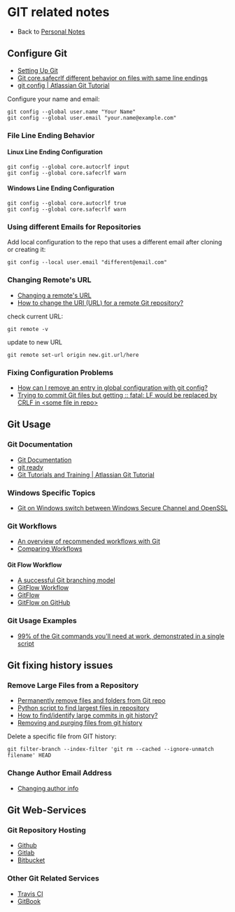 # GIT related notes

- Back to [Personal Notes](README.md)

## Configure Git

- [Setting Up Git](https://githowto.com/setup)
- [Git core.safecrlf different behavior on files with same line endings](https://stackoverflow.com/questions/19978063/git-core-safecrlf-different-behavior-on-files-with-same-line-endings)
- [git config | Atlassian Git Tutorial](https://www.atlassian.com/git/tutorials/setting-up-a-repository/git-config)

Configure your name and email:

    git config --global user.name "Your Name"
    git config --global user.email "your.name@example.com"

### File Line Ending Behavior

#### Linux Line Ending Configuration

    git config --global core.autocrlf input
    git config --global core.safecrlf warn

#### Windows Line Ending Configuration

    git config --global core.autocrlf true
    git config --global core.safecrlf warn

### Using different Emails for Repositories

Add local configuration to the repo that uses a different email after cloning or creating it:

    git config --local user.email "different@email.com"

### Changing Remote's URL

- [Changing a remote's URL](https://help.github.com/en/github/using-git/changing-a-remotes-url)
- [How to change the URI (URL) for a remote Git repository?](https://stackoverflow.com/questions/2432764/how-to-change-the-uri-url-for-a-remote-git-repository)

check current URL:

    git remote -v

update to new URL

    git remote set-url origin new.git.url/here

### Fixing Configuration Problems

- [How can I remove an entry in global configuration with git config?](https://stackoverflow.com/questions/11868447/how-can-i-remove-an-entry-in-global-configuration-with-git-config)
- [Trying to commit Git files but getting :: fatal: LF would be replaced by CRLF in \<some file in repo\>](https://stackoverflow.com/questions/15467507/trying-to-commit-git-files-but-getting-fatal-lf-would-be-replaced-by-crlf-in)

## Git Usage

### Git Documentation

- [Git Documentation](https://git-scm.com/doc)
- [git ready](http://gitready.com/)
- [Git Tutorials and Training | Atlassian Git Tutorial](https://www.atlassian.com/git/tutorials)

### Windows Specific Topics

- [Git on Windows switch between Windows Secure Channel and OpenSSL](https://stackoverflow.com/questions/45742607/switch-to-native-windows-secure-channel-library-from-openssl-library-on-wind)

### Git Workflows

- [An overview of recommended workflows with Git](https://git-scm.com/docs/gitworkflows)
- [Comparing Workflows](https://www.atlassian.com/git/tutorials/comparing-workflows)

#### Git Flow Workflow

- [A successful Git branching model](https://nvie.com/posts/a-successful-git-branching-model/)
- [GitFlow Workflow](https://www.atlassian.com/git/tutorials/comparing-workflows/gitflow-workflow)
- [GitFlow](https://www.gitflow.com/)
- [GitFlow on GitHub](https://github.com/nvie/gitflow)

### Git Usage Examples

- [99% of the Git commands you'll need at work, demonstrated in a single script](https://bitbucket.org/BitPusher16/dotfiles/raw/49a01d929dcaebcca68bbb1859b4ac1aea93b073/refs/git/git_examples.sh)

## Git fixing history issues

### Remove Large Files from a Repository

- [Permanently remove files and folders from Git repo](https://dalibornasevic.com/posts/2-permanently-remove-files-and-folders-from-a-git-repository)
- [Python script to find largest files in repository](https://gist.github.com/nk9/b150542ef72abc7974cb#file-largestfiles-py)
- [How to find/identify large commits in git history?](https://stackoverflow.com/questions/10622179/how-to-find-identify-large-commits-in-git-history)
- [Removing and purging files from git history](https://blog.ostermiller.org/git-remove-from-history)

Delete a specific file from GIT history:

    git filter-branch --index-filter 'git rm --cached --ignore-unmatch filename' HEAD

### Change Author Email Address

- [Changing author info](https://help.github.com/en/articles/changing-author-info)

## Git Web-Services

### Git Repository Hosting

- [Github](https://github.com/)
- [Gitlab](https://gitlab.com/)
- [Bitbucket](https://bitbucket.org/)

### Other Git Related Services

- [Travis CI](https://travis-ci.org/)
- [GitBook](https://www.gitbook.com/)
